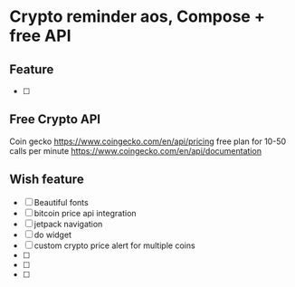 # Crypto reminder aos, Compose + free API

## Feature
- [ ] 

## Free Crypto API

Coin gecko
https://www.coingecko.com/en/api/pricing
free plan for 10-50 calls per minute
https://www.coingecko.com/en/api/documentation

## Wish feature
- [ ] Beautiful fonts
- [ ] bitcoin price api integration
- [ ] jetpack navigation
- [ ] do widget
- [ ] custom crypto price alert for multiple coins
- [ ] 
- [ ] 
- [ ] 